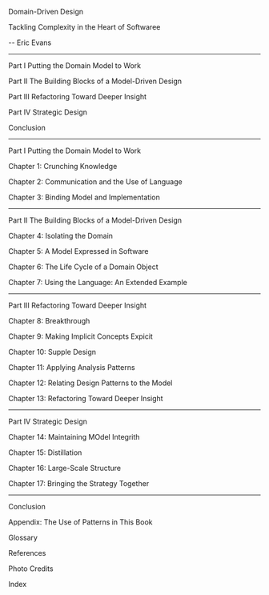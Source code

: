 Domain-Driven Design

Tackling Complexity in the Heart of Softwaree

-- Eric Evans


---

Part I Putting the Domain Model to Work

Part II The Building Blocks of a Model-Driven Design

Part III Refactoring Toward Deeper Insight

Part IV Strategic Design

Conclusion

---


Part I Putting the Domain Model to Work

Chapter 1: Crunching Knowledge

Chapter 2: Communication and the Use of Language

Chapter 3: Binding Model and Implementation

---

Part II The Building Blocks of a Model-Driven Design

Chapter 4: Isolating the Domain

Chapter 5: A Model Expressed in Software

Chapter 6: The Life Cycle of a Domain Object

Chapter 7: Using the Language: An Extended Example

---

Part III Refactoring Toward Deeper Insight

Chapter 8: Breakthrough

Chapter 9: Making Implicit Concepts Expicit

Chapter 10: Supple Design

Chapter 11: Applying Analysis Patterns

Chapter 12: Relating Design Patterns to the Model

Chapter 13: Refactoring Toward Deeper Insight

---

Part IV Strategic Design

Chapter 14: Maintaining MOdel Integrith

Chapter 15: Distillation

Chapter 16: Large-Scale Structure

Chapter 17: Bringing the Strategy Together

---

Conclusion

Appendix: The Use of Patterns in This Book

Glossary

References

Photo Credits

Index
